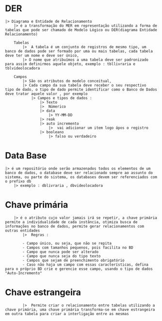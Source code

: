 # DER
    |> Diagrama e Entidade de Relacionamento
        |> é a transformação do MER em representação utilizando a forma de tabelas que pode ser chamado de Modelo Lógico ou DER(diagrama Entidade Relacionamento)

        Tabelas
            |>  A tabela é um conjunto de registros de mesmo tipo, um banco de dados pode ser formado por uma ou mais tabelas, cada tabela deve ter um nome e deve ser único,
            |> O nome que atribuímos a uma tabela deve ser padronizado para assim definirmos aquele objeto, exemplo : tbllivraria e tblvideolocadora 

        Campos
            |> São os atributos do modelo conceitual, 
            |> Cada campo da sua tabela deve receber o seu respectivo  tipo de dado, o tipo de dado permite identificar como o Banco de Dados deve tratar aquele valor , por exemplo
                |> Campos e tipos de dados :
                    |> Texto
                    |>  Númerico
                    |> data
                        |> YY-MM-DD
                    |> reak
                    |> auto incremento
                        |>  vai adicionar um item logo ápos o registro
                    |> booleano
                        |> falso ou verdadeiro

# Data Base
    |> é um repositório onde serão armazenados todos os elementos de um banco de dados, o database deve ser relacionado sempre ao assunto do sistema, ou parte do sistema, os databases devem ser referenciados com o prefixo db
        |> exemplo : dblivraria , dbvideolocadora 

#  Chave primária 
        |> é o atributo cujo valor jamais irá se repetir, a chave primária permite a individualidade de cada instância, otimiza busca de informações no banco de dados, permite gerar relacionamentos com outras entidades
            |>  Regras :

            - Campo único, ou seja, que não se repita
            - Campos com tamanhos pequenos, pois facilita no BD
            - Campo que nunca pode ser alterado
            - Campo que nunca seja do tipo texto
            - Campos que sejam de preenchimento obrigatório
            - Caso não haja um campo com essas características, defina para o próprio BD crie e gerencie esse campo, usando o tipo de dados "Auto-Incremento"

# Chave estrangeira
            |>  Permite criar o relacionamento entre tabelas utilizando a chave primária, uma chave primária transforma-se em chave estrangeira em outra tabela para criar a interligação entre as mesmas